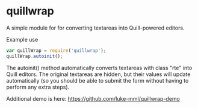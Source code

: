 # quillwrap
A simple module for for converting textareas into Quill-powered editors. 

Example use

```javascript
var quillWrap = require('quillwrap');
quillWrap.autoinit();
```

The autoinit() method automatically converts textareas with class "rte" into Quill editors. The original textareas are hidden, but their values will update automatically (so you should be able to submit the form without having to perform any extra steps).

Additional demo is here: https://github.com/luke-mml/quillwrap-demo
